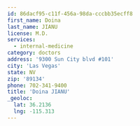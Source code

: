 ```yaml
---
id: 86dacf95-c11f-456a-98da-cccbb35ecff8
first_name: Doina
last_name: JIANU
license: M.D.
services:
  - internal-medicine
category: doctors
address: '9300 Sun City blvd #101'
city: 'Las Vegas'
state: NV
zip: '89134'
phone: 702-341-9400
title: 'Doina JIANU'
_geoloc:
  lat: 36.2136
  lng: -115.313
---
```

